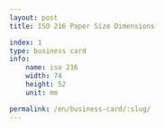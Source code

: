 ```yaml
---
layout: post
title: ISO 216 Paper Size Dimensions

index: 1
type: business card
info:
    name: iso 216
    width: 74
    height: 52
    unit: mm

permalink: /en/business-card/:slug/
---
```



